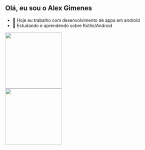 ## Olá, eu sou o Alex Gimenes

- 🔭 Hoje eu trabalho com desenvolvimento de apps em android
- 🌱 Estudando e aprendendo sobre Kotlin/Android

<div>
  <a href="https://github.com/DevAlexGimenes>
  <img height="180cm"src="https://github-readme-stats.vercel.app/api/top-langs/?username=DevAlexGimenes&layout=compact&langs_count=16&theme=dracula"/>
  <img height="180cm"src="https://github-readme-stats.vercel.app/api?username=DevAlexGimenes&show_iconstrue&theme=dracula&include_all_commits=true&count_private=true"/>																																																																									
</div>

<div>
  <a href="https://github.com/DevAlexGimenes>
  <img height="180cm"src="https://github-readme-stats.vercel.app/api/top-langs/?username=DevAlexGimenes&layout=compact&langs_count=16&theme=dracula"/>
  <img height="180cm"src="https://github-readme-stats.vercel.app/api/top-langs/?username=DevAlexGimenes&layout=compact&langs_count=16&theme=dracula"/>				</div>
